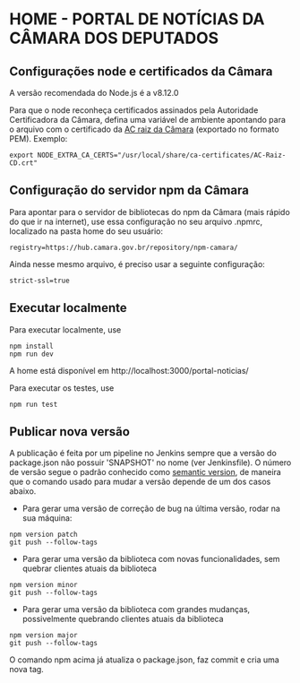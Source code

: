 # HOME - PORTAL DE NOTÍCIAS DA CÂMARA DOS DEPUTADOS

## Configurações node e certificados da Câmara
A versão recomendada do Node.js é a v8.12.0

Para que o node reconheça certificados assinados pela Autoridade Certificadora da Câmara, defina uma variável de ambiente apontando para o arquivo com o certificado da [AC raiz da Câmara](https://git.camara.gov.br/sepop/docker/raw/master/node/AC-Raiz-CD.crt) (exportado no formato PEM). Exemplo:

```
export NODE_EXTRA_CA_CERTS="/usr/local/share/ca-certificates/AC-Raiz-CD.crt"
```

## Configuração do servidor npm da Câmara

Para apontar para o servidor de bibliotecas do npm da Câmara (mais rápido do que ir na internet), use essa configuração no seu arquivo .npmrc, localizado na pasta home do seu usuário:

```
registry=https://hub.camara.gov.br/repository/npm-camara/
```

Ainda nesse mesmo arquivo, é preciso usar a seguinte configuração:

```
strict-ssl=true
```

## Executar localmente

Para executar localmente, use
```
npm install
npm run dev
```

A home está disponível em http://localhost:3000/portal-noticias/

Para executar os testes, use
```
npm run test
```

## Publicar nova versão

A publicação é feita por um pipeline no Jenkins sempre que a versão do package.json não possuir 'SNAPSHOT' no nome (ver Jenkinsfile). O número de versão segue o padrão conhecido como [semantic version](https://docs.npmjs.com/getting-started/semantic-versioning), de maneira que o comando usado para mudar a versão depende de um dos casos abaixo.

- Para gerar uma versão de correção de bug na última versão, rodar na sua máquina:

```
npm version patch
git push --follow-tags
```

- Para gerar uma versão da biblioteca com novas funcionalidades, sem quebrar clientes atuais da biblioteca

```
npm version minor
git push --follow-tags
```

- Para gerar uma versão da biblioteca com grandes mudanças, possivelmente quebrando clientes atuais da biblioteca

```
npm version major
git push --follow-tags
```

O comando npm acima já atualiza o package.json, faz commit e cria uma nova tag.
